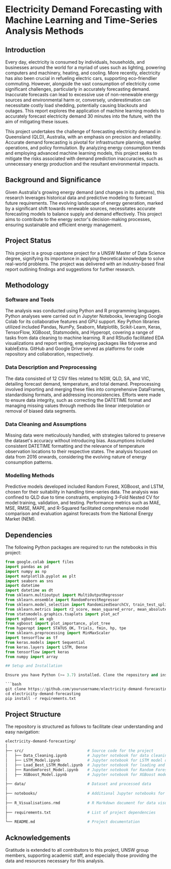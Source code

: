 # Electricity Demand Forecasting with Machine Learning and Time-Series Analysis Methods

## Introduction

Every day, electricity is consumed by individuals, households, and businesses around the world for a myriad of uses such as lighting, powering computers and machinery, heating, and cooling. More recently, electricity has also been crucial in refueling electric cars, supporting eco-friendlier commuting. However, alongside the vast consumption of electricity come significant challenges, particularly in accurately forecasting demand. Inaccurate forecasts can lead to excessive use of non-renewable energy sources and environmental harm or, conversely, underestimation can necessitate costly load shedding, potentially causing blackouts and outages. This report explores the application of machine learning models to accurately forecast electricity demand 30 minutes into the future, with the aim of mitigating these issues.

This project undertakes the challenge of forecasting electricity demand in Queensland (QLD), Australia, with an emphasis on precision and reliability. Accurate demand forecasting is pivotal for infrastructure planning, market operations, and policy formulation. By analyzing energy consumption trends and employing advanced machine learning models, this project seeks to mitigate the risks associated with demand prediction inaccuracies, such as unnecessary energy production and the resultant environmental impacts.

## Background and Significance

Given Australia's growing energy demand (and changes in its patterns), this research leverages historical data and predictive modeling to forecast future requirements. The evolving landscape of energy generation, marked by a significant shift towards renewable sources, necessitates accurate forecasting models to balance supply and demand effectively. This project aims to contribute to the energy sector's decision-making processes, ensuring sustainable and efficient energy management.

## Project Status

This project is a group capstone project for a UNSW Master of Data Science degree, signifying its importance in applying theoretical knowledge to solve real-world problems. The project was delivered with an industry-based final report outlining findings and suggestions for further research.

## Methodology

### Software and Tools

The analysis was conducted using Python and R programming languages. Python analyses were carried out in Jupyter Notebooks, leveraging Google Colab for its collaborative features and GPU support. Key Python libraries utilized included Pandas, NumPy, Seaborn, Matplotlib, Scikit-Learn, Keras, TensorFlow, XGBoost, Statsmodels, and Hyperopt, covering a range of tasks from data cleaning to machine learning. R and RStudio facilitated EDA visualizations and report writing, employing packages like tidyverse and kableExtra. GitHub and Google Drive served as platforms for code repository and collaboration, respectively.

### Data Description and Preprocessing

The data consisted of 12 CSV files related to NSW, QLD, SA, and VIC, detailing forecast demand, temperature, and total demand. Preprocessing involved importing and merging these files into comprehensive DataFrames, standardising formats, and addressing inconsistencies. Efforts were made to ensure data integrity, such as correcting the DATETIME format and managing missing values through methods like linear interpolation or removal of biased data segments.

### Data Cleaning and Assumptions

Missing data were meticulously handled, with strategies tailored to preserve the dataset's accuracy without introducing bias. Assumptions included consistent DATETIME formatting and the relevance of temperature observation locations to their respective states. The analysis focused on data from 2016 onwards, considering the evolving nature of energy consumption patterns.

### Modelling Methods

Predictive models developed included Random Forest, XGBoost, and LSTM, chosen for their suitability in handling time-series data. The analysis was confined to QLD due to time constraints, employing 3-Fold Nested CV for model training, validation, and testing. Performance metrics such as MAE, MSE, RMSE, MAPE, and R-Squared facilitated comprehensive model comparison and evaluation against forecasts from the National Energy Market (NEM).


## Dependencies

The following Python packages are required to run the notebooks in this project:

```python
from google.colab import files
import pandas as pd
import numpy as np
import matplotlib.pyplot as plt
import seaborn as sns
import datetime
import datetime as dt
from sklearn.multioutput import MultiOutputRegressor
from sklearn.ensemble import RandomForestRegressor
from sklearn.model_selection import RandomizedSearchCV, train_test_split, GridSearchCV, cross_val_score, cross_val_predict
from sklearn.metrics import r2_score, mean_squared_error, mean_absolute_error, mean_squared_log_error, mean_absolute_percentage_error, accuracy_score
from statsmodels.graphics.tsaplots import plot_acf
import xgboost as xgb
from xgboost import plot_importance, plot_tree
from hyperopt import STATUS_OK, Trials, fmin, hp, tpe
from sklearn.preprocessing import MinMaxScaler
import tensorflow as tf
from keras.models import Sequential
from keras.layers import LSTM, Dense
from tensorflow import keras
from numpy import array

## Setup and Installation

Ensure you have Python (>= 3.7) installed. Clone the repository and install the required dependencies:

```bash
git clone https://github.com/yourusername/electricity-demand-forecasting.git
cd electricity-demand-forecasting
pip install -r requirements.txt
```

## Project Structure

The repository is structured as follows to facilitate clear understanding and easy navigation:

```bash
electricity-demand-forecasting/
│
├── src/                            # Source code for the project
│   ├── Data_Cleaning.ipynb         # Jupyter notebook for data cleaning and preparation
│   ├── LSTM_Model.ipynb            # Jupyter notebook for LSTM model development and training
│   ├── Load_Best_LSTM_Model.ipynb  # Jupyter notebook for loading and evaluating the best LSTM model
│   ├── RandomForest_Model.ipynb    # Jupyter notebook for Random Forest model development and training
│   ├── XGBoost_Model.ipynb         # Jupyter notebook for XGBoost model development and training
│
├── data/                           # Dataset and processed data
│
├── notebooks/                      # Additional Jupyter notebooks for EDA and model tuning
│
├── R_Visualisations.rmd            # R Markdown document for data visualisation
│
├── requirements.txt                # List of project dependencies
│
└── README.md                       # Project documentation
```


## Acknowledgements

Gratitude is extended to all contributors to this project, UNSW group members, supporting academic staff, and especially those providing the data and resources necessary for this analysis.
